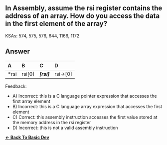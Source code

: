 ## In Assembly, assume the rsi register contains the address of an array.  How do you access the data in the first element of the array?

KSAs: 574, 575, 576, 644, 1166, 1172

## Answer
| A | B | ***C*** | D |
| :--- | :--- | :--- | :--- |
| *rsi | rsi[0] | ***[rsi]*** | rsi->[0] |


Feedback:

- A) Incorrect: this is a C language pointer expression that accesses the first array element
- B) Incorrect: this is a C language array expression that accesses the first element
- C) Correct: this assembly instruction accesses the first value stored at the memory address in the rsi register
- D) Incorrect: this is not a valid assembly instruction

[**<- Back To Basic Dev**](../../../Basic_Dev.md)

